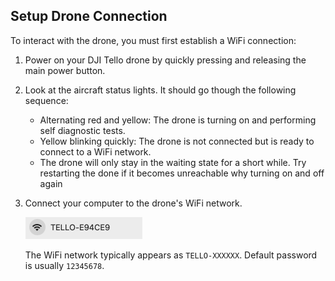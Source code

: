 ## Setup Drone Connection

To interact with the drone, you must first establish a WiFi connection:

1. Power on your DJI Tello drone by quickly pressing and releasing the main power button.
2. Look at the aircraft status lights. It should go though the following sequence:
   - Alternating red and yellow: The drone is turning on and performing self diagnostic tests.
   - Yellow blinking quickly: The drone is not connected but is ready to connect to a WiFi network.
   - The drone will only stay in the waiting state for a short while. Try restarting the done if it becomes unreachable why turning on and off again
3. Connect your computer to the drone's WiFi network.

    ![Connecting to Tello WiFi](./docs/images/trello_wifi.png)

    The WiFi network typically appears as `TELLO-XXXXXX`. Default password is usually `12345678`.
    